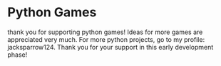 <h1>Python Games</h1>
<p>thank you for supporting python games! Ideas for more games are appreciated very much. For more python projects, go to my profile: jacksparrow124. Thank you for your support in this early development phase!</p>
